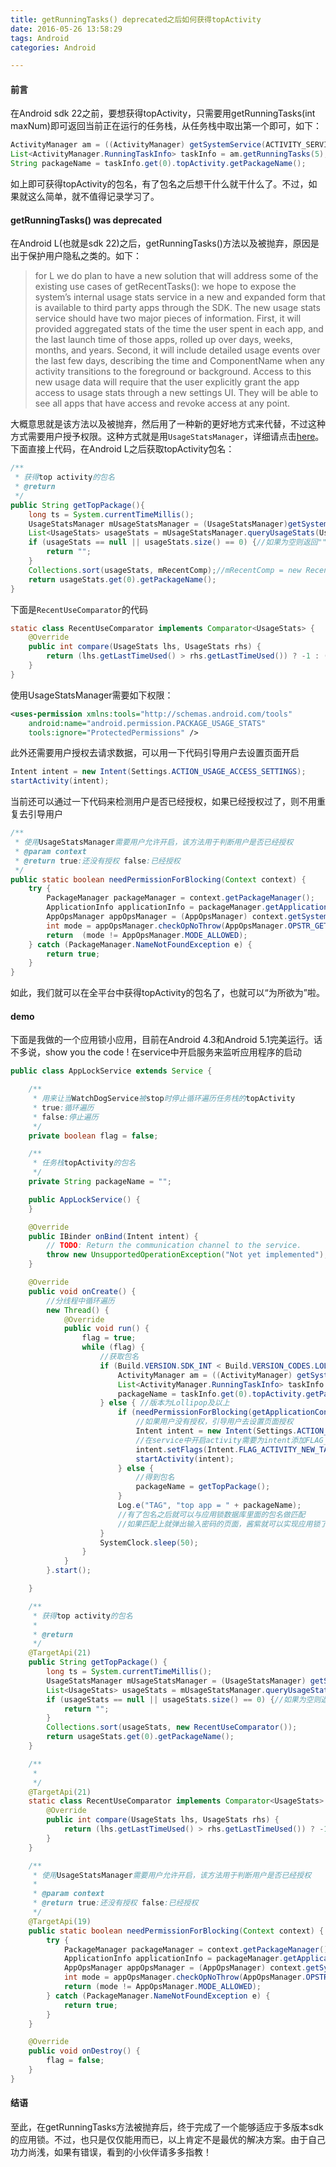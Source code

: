 ```yaml
---
title: getRunningTasks() deprecated之后如何获得topActivity
date: 2016-05-26 13:58:29
tags: Android
categories: Android

---
```

#### 前言
在Android sdk 22之前，要想获得topActivity，只需要用getRunningTasks(int maxNum)即可返回当前正在运行的任务栈，从任务栈中取出第一个即可，如下：
```java
ActivityManager am = ((ActivityManager) getSystemService(ACTIVITY_SERVICE));
List<ActivityManager.RunningTaskInfo> taskInfo = am.getRunningTasks(5);
String packageName = taskInfo.get(0).topActivity.getPackageName();
```
如上即可获得topActivity的包名，有了包名之后想干什么就干什么了。不过，如果就这么简单，就不值得记录学习了。
#### getRunningTasks() was deprecated
在Android L(也就是sdk 22)之后，getRunningTasks()方法以及被抛弃，原因是出于保护用户隐私之类的。如下：
>for L we do plan to have a new solution that will address some of the existing use cases of getRecentTasks(): we hope to expose the system’s internal usage stats service in a new and expanded form that is available to third party apps through the SDK.
>The new usage stats service should have two major pieces of information. First, it will provided aggregated stats of the time the user spent in each app, and the last launch time of those apps, rolled up over days, weeks, months, and years. Second, it will include detailed usage events over the last few days, describing the time and ComponentName when any activity transitions to the foreground or background.
Access to this new usage data will require that the user explicitly grant the app access to usage stats through a new settings UI. They will be able to see all apps that have access and revoke access at any point.

大概意思就是该方法以及被抛弃，然后用了一种新的更好地方式来代替，不过这种方式需要用户授予权限。这种方式就是用`UsageStatsManager`，详细请点击[here](https://developer.android.com/reference/android/app/usage/UsageStatsManager.html)。
下面直接上代码，在Android L之后获取topActivity包名：
```java
/**
 * 获得top activity的包名
 * @return
 */
public String getTopPackage(){
    long ts = System.currentTimeMillis();
    UsageStatsManager mUsageStatsManager = (UsageStatsManager)getSystemService(Context.USAGE_STATS_SERVICE);
    List<UsageStats> usageStats = mUsageStatsManager.queryUsageStats(UsageStatsManager.INTERVAL_BEST, ts-1000, ts);
    if (usageStats == null || usageStats.size() == 0) {//如果为空则返回""
        return "";
    }
    Collections.sort(usageStats, mRecentComp);//mRecentComp = new RecentUseComparator()
    return usageStats.get(0).getPackageName();
}
```
下面是`RecentUseComparator`的代码
```java
static class RecentUseComparator implements Comparator<UsageStats> {
    @Override
    public int compare(UsageStats lhs, UsageStats rhs) {
        return (lhs.getLastTimeUsed() > rhs.getLastTimeUsed()) ? -1 : (lhs.getLastTimeUsed() == rhs.getLastTimeUsed()) ? 0 : 1;
    }
}
```
使用UsageStatsManager需要如下权限：
```xml
<uses-permission xmlns:tools="http://schemas.android.com/tools"
    android:name="android.permission.PACKAGE_USAGE_STATS"
    tools:ignore="ProtectedPermissions" />
```
此外还需要用户授权去请求数据，可以用一下代码引导用户去设置页面开启
```java
Intent intent = new Intent(Settings.ACTION_USAGE_ACCESS_SETTINGS);
startActivity(intent);
```
当前还可以通过一下代码来检测用户是否已经授权，如果已经授权过了，则不用重复去引导用户
```java
/**
 * 使用UsageStatsManager需要用户允许开启，该方法用于判断用户是否已经授权
 * @param context
 * @return true:还没有授权 false:已经授权
 */
public static boolean needPermissionForBlocking(Context context) {
    try {
        PackageManager packageManager = context.getPackageManager();
        ApplicationInfo applicationInfo = packageManager.getApplicationInfo(context.getPackageName(), 0);
        AppOpsManager appOpsManager = (AppOpsManager) context.getSystemService(Context.APP_OPS_SERVICE);
        int mode = appOpsManager.checkOpNoThrow(AppOpsManager.OPSTR_GET_USAGE_STATS, applicationInfo.uid, applicationInfo.packageName);
        return  (mode != AppOpsManager.MODE_ALLOWED);
    } catch (PackageManager.NameNotFoundException e) {
        return true;
    }
}
```
如此，我们就可以在全平台中获得topActivity的包名了，也就可以“为所欲为”啦。
#### demo
下面是我做的一个应用锁小应用，目前在Android 4.3和Android 5.1完美运行。话不多说，show you the code !
在service中开启服务来监听应用程序的启动

```java
public class AppLockService extends Service {

    /**
     * 用来让当WatchDogService被stop时停止循环遍历任务栈的topActivity
     * true:循环遍历
     * false:停止遍历
     */
    private boolean flag = false;

    /**
     * 任务栈topActivity的包名
     */
    private String packageName = "";

    public AppLockService() {
    }

    @Override
    public IBinder onBind(Intent intent) {
        // TODO: Return the communication channel to the service.
        throw new UnsupportedOperationException("Not yet implemented");
    }

    @Override
    public void onCreate() {
        //分线程中循环遍历
        new Thread() {
            @Override
            public void run() {
                flag = true;
                while (flag) {
                    //获取包名
                    if (Build.VERSION.SDK_INT < Build.VERSION_CODES.LOLLIPOP) {//版本小于lollipop的
                        ActivityManager am = ((ActivityManager) getSystemService(ACTIVITY_SERVICE));
                        List<ActivityManager.RunningTaskInfo> taskInfo = am.getRunningTasks(5);
                        packageName = taskInfo.get(0).topActivity.getPackageName();
                    } else { //版本为Lollipop及以上
                        if (needPermissionForBlocking(getApplicationContext())) {
                            //如果用户没有授权，引导用户去设置页面授权
                            Intent intent = new Intent(Settings.ACTION_USAGE_ACCESS_SETTINGS);
                            //在service中开启activity需要为intent添加FLAG_ACTIVITY_NEW_TASK的flag
                            intent.setFlags(Intent.FLAG_ACTIVITY_NEW_TASK);
                            startActivity(intent);
                        } else {
                            //得到包名
                            packageName = getTopPackage();
                        }
                        Log.e("TAG", "top app = " + packageName);
                        //有了包名之后就可以与应用锁数据库里面的包名做匹配
                        //如果匹配上就弹出输入密码的页面，酱紫就可以实现应用锁了(是不是有点想得太简单了= =)
                    }
                    SystemClock.sleep(50);
                }
            }
        }.start();

    }

    /**
     * 获得top activity的包名
     *
     * @return
     */
    @TargetApi(21)
    public String getTopPackage() {
        long ts = System.currentTimeMillis();
        UsageStatsManager mUsageStatsManager = (UsageStatsManager) getSystemService(Context.USAGE_STATS_SERVICE);
        List<UsageStats> usageStats = mUsageStatsManager.queryUsageStats(UsageStatsManager.INTERVAL_BEST, ts - 1000, ts);
        if (usageStats == null || usageStats.size() == 0) {//如果为空则返回""
            return "";
        }
        Collections.sort(usageStats, new RecentUseComparator());
        return usageStats.get(0).getPackageName();
    }

    /**
     *
     */
    @TargetApi(21)
    static class RecentUseComparator implements Comparator<UsageStats> {
        @Override
        public int compare(UsageStats lhs, UsageStats rhs) {
            return (lhs.getLastTimeUsed() > rhs.getLastTimeUsed()) ? -1 : (lhs.getLastTimeUsed() == rhs.getLastTimeUsed()) ? 0 : 1;
        }
    }

    /**
     * 使用UsageStatsManager需要用户允许开启，该方法用于判断用户是否已经授权
     *
     * @param context
     * @return true:还没有授权 false:已经授权
     */
    @TargetApi(19)
    public static boolean needPermissionForBlocking(Context context) {
        try {
            PackageManager packageManager = context.getPackageManager();
            ApplicationInfo applicationInfo = packageManager.getApplicationInfo(context.getPackageName(), 0);
            AppOpsManager appOpsManager = (AppOpsManager) context.getSystemService(Context.APP_OPS_SERVICE);
            int mode = appOpsManager.checkOpNoThrow(AppOpsManager.OPSTR_GET_USAGE_STATS, applicationInfo.uid, applicationInfo.packageName);
            return (mode != AppOpsManager.MODE_ALLOWED);
        } catch (PackageManager.NameNotFoundException e) {
            return true;
        }
    }

    @Override
    public void onDestroy() {
        flag = false;
    }
}
```

#### 结语
至此，在getRunningTasks方法被抛弃后，终于完成了一个能够适应于多版本sdk的应用锁。不过，也只是仅仅能用而已，以上肯定不是最优的解决方案。由于自己功力尚浅，如果有错误，看到的小伙伴请多多指教！


